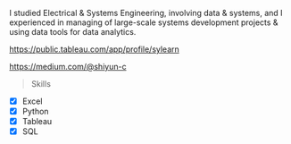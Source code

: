I studied Electrical & Systems Engineering, involving data & systems, and I experienced in managing of large-scale systems development projects & using data tools for data analytics.

<https://public.tableau.com/app/profile/sylearn>

<https://medium.com/@shiyun-c>

> Skills

- [x] Excel
- [x] Python
- [x] Tableau
- [x] SQL

<br />


